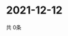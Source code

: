 # 2021-12-12
  共 0条

  <!-- BEGIN -->
  <!-- 最后更新时间Sun Dec 12 2021 14:03:24 GMT+0000 (Coordinated Universal Time) -->
  
  <!-- END -->
  
  